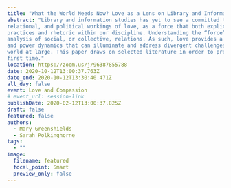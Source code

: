 ```yaml
---
title: "What the World Needs Now? Love as a Lens on Library and Information Work Today"
abstract: "Library and information studies has yet to see a committed theoretical analysis of the social,
relational, and political workings of love, as a force that both explicitly and implicitly underpins
practices and rhetoric within our discipline. Understanding the “force” that is love requires
analysis of social, or collective, relations. As such, love provides a distinctive lens onto structures
and power dynamics that can illuminate and address divergent challenges within LIS and the
world at large. This paper draws on selected literature in order to present such an analysis for the
first time."
location: https://zoom.us/j/96387855788
date: 2020-10-12T13:00:37.763Z
date_end: 2020-10-12T13:30:40.471Z
all_day: false
event: Love and Compassion
# event_url: session-link
publishDate: 2020-02-12T13:00:37.825Z
draft: false
featured: false
authors:
  - Mary Greenshields
  - Sarah Polkinghorne
tags:
  - ""
image:
  filename: featured
  focal_point: Smart
  preview_only: false
---
```

